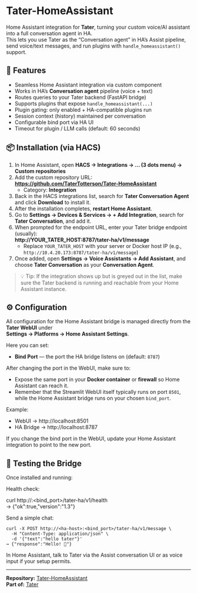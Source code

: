 # Tater-HomeAssistant

Home Assistant integration for **Tater**, turning your custom voice/AI assistant into a full conversation agent in HA.  
This lets you use Tater as the “Conversation agent” in HA’s Assist pipeline, send voice/text messages, and run plugins with `handle_homeassistant()` support.

## 🚀 Features

- Seamless Home Assistant integration via custom component  
- Works in HA’s **Conversation agent** pipeline (voice + text)  
- Routes queries to your Tater backend (FastAPI bridge)  
- Supports plugins that expose `handle_homeassistant(...)`  
- Plugin gating: only enabled + HA-compatible plugins run  
- Session context (history) maintained per conversation  
- Configurable bind port via HA UI  
- Timeout for plugin / LLM calls (default: 60 seconds)

## 📦 Installation (via HACS)

1. In Home Assistant, open **HACS → Integrations → … (3 dots menu) → Custom repositories**  
2. Add the custom repository URL:  
   **https://github.com/TaterTotterson/Tater-HomeAssistant**  
   - Category: **Integration**  
3. Back in the HACS integrations list, search for **Tater Conversation Agent** and click **Download** to install it.  
4. After the installation completes, **restart Home Assistant**.  
5. Go to **Settings → Devices & Services → + Add Integration**, search for **Tater Conversation**, and add it.  
6. When prompted for the endpoint URL, enter your Tater bridge endpoint (usually):  
   **http://YOUR_TATER_HOST:8787/tater-ha/v1/message**  
   - Replace `YOUR_TATER_HOST` with your server or Docker host IP (e.g., `http://10.4.20.173:8787/tater-ha/v1/message`)  
7. Once added, open **Settings → Voice Assistants → Add Assistant**, and choose **Tater Conversation** as your **Conversation Agent**.

> 💡 Tip: If the integration shows up but is greyed out in the list, make sure the Tater backend is running and reachable from your Home Assistant instance.

## ⚙️ Configuration

All configuration for the Home Assistant bridge is managed directly from the **Tater WebUI** under  
**Settings → Platforms → Home Assistant Settings**.

Here you can set:

- **Bind Port** — the port the HA bridge listens on (default: `8787`)

After changing the port in the WebUI, make sure to:

- Expose the same port in your **Docker container** or **firewall** so Home Assistant can reach it.  
- Remember that the Streamlit WebUI itself typically runs on port `8501`, while the Home Assistant bridge runs on your chosen `bind_port`.

Example:
- WebUI → http://localhost:8501  
- HA Bridge → http://localhost:8787  

If you change the bind port in the WebUI, update your Home Assistant integration to point to the new port.

## 🧪 Testing the Bridge

Once installed and running:

Health check:

curl http://<ha-host>:<bind_port>/tater-ha/v1/health  
→ {"ok":true,"version":"1.3"}

Send a simple chat:
```
curl -X POST http://<ha-host>:<bind_port>/tater-ha/v1/message \
  -H "Content-Type: application/json" \
  -d '{"text":"hello tater"}'  
→ {"response":"Hello! 👋"}
```
In Home Assistant, talk to Tater via the Assist conversation UI or as voice input if your setup permits.

---

**Repository:** [Tater-HomeAssistant](https://github.com/TaterTotterson/Tater-HomeAssistant)  
**Part of:** [Tater](https://github.com/TaterTotterson/Tater)
